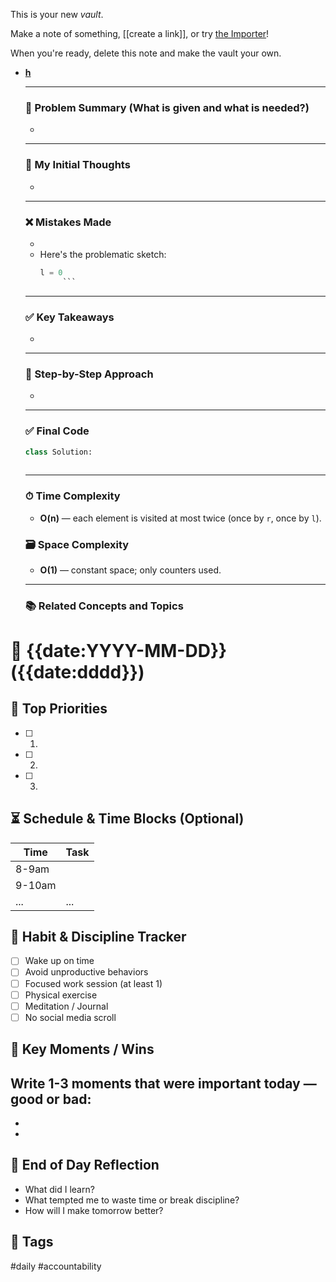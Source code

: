 This is your new *vault*.

Make a note of something, [[create a link]], or try [the Importer](https://help.obsidian.md/Plugins/Importer)!

When you're ready, delete this note and make the vault your own.


- **[h](l)**  
    
    ---

    ### 🧾 Problem Summary (What is given and what is needed?) 
    - 

    ---

    ### 💭 My Initial Thoughts
    - 

    ---

    ### ❌ Mistakes Made
    - 
    - Here's the problematic sketch:
      ```python
      l = 0
           ```

    ---

    ### ✅ Key Takeaways
    - 

    ---

    ### 🧭 Step-by-Step Approach
    - 
    ---

    ### ✅ Final Code

    ```python
    class Solution:
     
    ```

    ---

    ### ⏱ Time Complexity
    - **O(n)** — each element is visited at most twice (once by `r`, once by `l`).

    ### 🗃 Space Complexity
    - **O(1)** — constant space; only counters used.

    ---

    ### 📚 Related Concepts and Topics


# 📅 {{date:YYYY-MM-DD}} ({{date:dddd}})

## 🎯 Top Priorities
- [ ] 1.
- [ ] 2.
- [ ] 3.

## ⏳ Schedule & Time Blocks (Optional)
| Time | Task |
|------|------|
| 8-9am |  |
| 9-10am |  |
| ... | ... |

## 🔄 Habit & Discipline Tracker
- [ ] Wake up on time
- [ ] Avoid unproductive behaviors
- [ ] Focused work session (at least 1)
- [ ] Physical exercise
- [ ] Meditation / Journal
- [ ] No social media scroll

## 🔑 Key Moments / Wins
Write 1-3 moments that were important today — good or bad:
- 
- 
- 

## 💭 End of Day Reflection
- What did I learn?
- What tempted me to waste time or break discipline?
- How will I make tomorrow better?

## 📍 Tags
#daily #accountability
